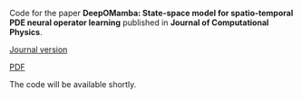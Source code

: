 Code for the paper **DeepOMamba: State-space model for spatio-temporal PDE neural operator learning** published in **Journal of Computational Physics**.

[Journal version](https://www.sciencedirect.com/science/article/pii/S0021999125005558)

[PDF](https://papers.ssrn.com/sol3/Delivery.cfm?abstractid=5149007)

The code will be available shortly.
